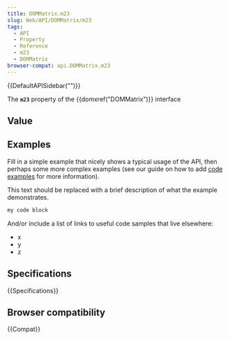 ```yaml
---
title: DOMMatrix.m23
slug: Web/API/DOMMatrix/m23
tags:
  - API
  - Property
  - Reference
  - m23
  - DOMMatrix
browser-compat: api.DOMMatrix.m23
---
```

{{DefaultAPISidebar("")}}

The **`m23`** property of the {{domxref("DOMMatrix")}} interface 

## Value



## Examples

Fill in a simple example that nicely shows a typical usage of the API, then perhaps some more complex examples (see our guide on how to add [code examples](/en-US/docs/MDN/Contribute/Structures/Code_examples) for more information).

This text should be replaced with a brief description of what the example demonstrates.

```js
my code block
```

And/or include a list of links to useful code samples that live elsewhere:

*   x
*   y
*   z

## Specifications

{{Specifications}}

## Browser compatibility

{{Compat}}


